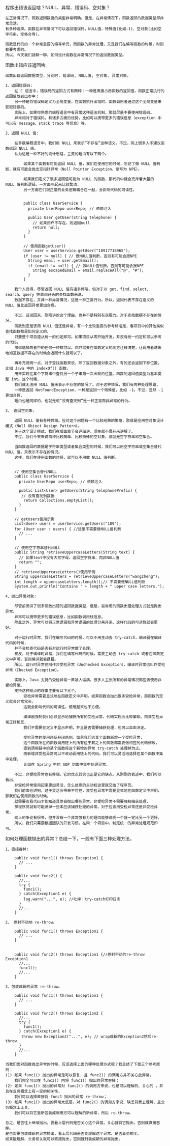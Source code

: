 程序出错该返回啥？NULL、异常、错误码、空对象？
    
    在正常情况下、函数返回数据的类型非常明确，但是，在异常情况下，函数返回的数据类型却非常灵活。
    有多种选择。函数在异常情况下可以返回错误码，NULL值，特殊值(比如-1)、空对象(比如空字符串，空集合等)。
    
    函数是代码的一个非常重要的编写单元，而函数的异常处理，又是我们在编写函数的时候，时刻都要考虑的。
    所以，今天我们就聊一聊，如何设计函数在异常情况下的返回数据类型。

函数出错应该返回啥:

    函数出错返回数据类型，分别时: 错误码, NULL值, 空对象, 异常对象。
    
    1、返回错误码:
        在 C 语言中，错误码的返回方式有两种：一种是直接占用函数的返回值，函数正常执行的返回值放到出参中；
        另一种是将错误码定义为全局变量，在函数执行出错时，函数调用者通过这个全局变量来获取错误码。
        实际上，如果你熟悉的编程语言中有异常这种语法机制，那就尽量不要使用错误码。
        异常相对于错误码，有诸多方面的优势，比如可以携带更多的错误信息（exception 中可以有 message、stack trace 等信息）等。    
    
    2、返回 NULL 值:
        
        在多数编程语言中，我们用 NULL 来表示“不存在”这种语义。不过，网上很多人不建议函数返回 NULL 值，
        认为这是一种不好的设计思路，主要的理由有以下两个。
            
            如果某个函数有可能返回 NULL 值，我们在使用它的时候，忘记了做 NULL 值判断，就有可能会抛出空指针异常（Null Pointer Exception，缩写为 NPE）。
            
            如果我们定义了很多返回值可能为 NULL 的函数，那代码中就会充斥着大量的 NULL 值判断逻辑，一方面写起来比较繁琐，
            另一方面它们跟正常的业务逻辑耦合在一起，会影响代码的可读性。    
            
        
            public class UserService {
              private UserRepo userRepo; // 依赖注入
              
              public User getUser(String telephone) {
                // 如果用户不存在，则返回null
                return null;
              }
            }
            
            // 使用函数getUser()
            User user = userService.getUser("18917718965");
            if (user != null) { // 做NULL值判断，否则有可能会报NPE
              String email = user.getEmail();
              if (email != null) { // 做NULL值判断，否则有可能会报NPE
                String escapedEmail = email.replaceAll("@", "#");
              }
            }
            
        我个人觉得，尽管返回 NULL 值有诸多弊端，但对于以 get、find、select、search、query 等单词开头的查找函数来说，
        数据不存在，并非一种异常情况，这是一种正常行为。所以，返回代表不存在语义的 NULL 值比返回异常更加合理。
        
        不过，话说回来，刚刚讲的这个理由，也并不是特别有说服力。对于查找数据不存在的情况，
        函数到底是该用 NULL 值还是异常，有一个比较重要的参考标准是，看项目中的其他类似查找函数都是如何定义的，
        只要整个项目遵从统一的约定即可。如果项目从零开始开发，并没有统一约定和可以参考的代码，
        那你选择两者中的任何一种都可以。你只需要在函数定义的地方注释清楚，让调用者清晰地知道数据不存在的时候会返回什么就可以了。
        
        再补充说明一点，对于查找函数来说，除了返回数据对象之外，有的还会返回下标位置，比如 Java 中的 indexOf() 函数，
        用来实现在某个字符串中查找另一个子串第一次出现的位置。函数的返回值类型为基本类型 int。这个时候，
        我们就无法用 NULL 值来表示不存在的情况了。对于这种情况，我们有两种处理思路，
        一种是返回 NotFoundException，一种是返回一个特殊值，比如 -1。不过，显然 -1 更加合理，
        理由也是同样的，也就是说“没有查找到”是一种正常而非异常的行为。
        
    3、 返回空对象:
    
        返回 NULL 值有各种弊端。应对这个问题有一个比较经典的策略，那就是应用空对象设计模式（Null Object Design Pattern）。
        关于这个设计模式，我们在后面章节会详细讲，现在就不展开来讲解了。
        不过，我们今天来讲两种比较简单、比较特殊的空对象，那就是空字符串和空集合。
        
        当函数返回的数据是字符串类型或者集合类型的时候，我们可以用空字符串或空集合替代 NULL 值，来表示不存在的情况。
        这样，我们在使用函数的时候，就可以不用做 NULL 值判断。        
        
        
        // 使用空集合替代NULL
        public class UserService {
          private UserRepo userRepo; // 依赖注入
          
          public List<User> getUsers(String telephonePrefix) {
           // 没有查找到数据
            return Collections.emptyList();
          }
        }
        
        // getUsers使用示例
        List<User> users = userService.getUsers("189");
        for (User user : users) { //这里不需要做NULL值判断
          // ...
        }
        
        // 使用空字符串替代NULL
        public String retrieveUppercaseLetters(String text) {
          // 如果text中没有大写字母，返回空字符串，而非NULL值
          return "";
        }
        // retrieveUppercaseLetters()使用举例
        String uppercaseLetters = retrieveUppercaseLetters("wangzheng");
        int length = uppercaseLetters.length();// 不需要做NULL值判断 
        System.out.println("Contains " + length + " upper case letters.");
        
    4、抛出异常对象:
        
        尽管前面讲了很多函数出错的返回数据类型，但是，最常用的函数出错处理方式就是抛出异常。
        异常可以携带更多的错误信息，比如函数调用栈信息。
        除此之外，异常可以将正常逻辑和异常逻辑的处理分离开来，这样代码的可读性就会更好。 
        
        对于运行时异常，我们在编写代码的时候，可以不用主动去 try-catch，编译器在编译代码的时候，
        并不会检查代码是否有对运行时异常做了处理。
        相反，对于编译时异常，我们在编写代码的时候，需要主动去 try-catch 或者在函数定义中声明，否则编译就会报错。
        所以，运行时异常也叫作非受检异常（Unchecked Exception），编译时异常也叫作受检异常（Checked Exception）。  
        
        实际上，Java 支持的受检异常一直被人诟病，很多人主张所有的异常情况都应该使用非受检异常。
        支持这种观点的理由主要有以下三个。
            受检异常需要显式地在函数定义中声明。如果函数会抛出很多受检异常，那函数的定义就会非常冗长，
            这就会影响代码的可读性，使用起来也不方便。
            
            编译器强制我们必须显示地捕获所有的受检异常，代码实现会比较繁琐。而非受检异常正好相反，
            我们不需要在定义中显示声明，并且是否需要捕获处理，也可以自由决定。
            
            受检异常的使用违反开闭原则。如果我们给某个函数新增一个受检异常，
            这个函数所在的函数调用链上的所有位于其之上的函数都需要做相应的代码修改，
            直到调用链中的某个函数将这个新增的异常 try-catch 处理掉为止。
            而新增非受检异常可以不改动调用链上的代码。我们可以灵活地选择在某个函数中集中处理，
            比如在 Spring 中的 AOP 切面中集中处理异常。
            
        不过，非受检异常也有弊端，它的优点其实也正是它的缺点。从刚刚的表述中，我们可以看出，
        非受检异常使用起来更加灵活，怎么处理的主动权这里就交给了程序员。
        我们前面也讲到，过于灵活会带来不可控，非受检异常不需要显式地在函数定义中声明，那我们在使用函数的时候，
        就需要查看代码才能知道具体会抛出哪些异常。非受检异常不需要强制捕获处理，
        那程序员就有可能漏掉一些本应该捕获处理的异常。对于应该用受检异常还是非受检异常，
        网上的争论有很多，但并没有一个非常强有力的理由能够说明一个就一定比另一个更好。
        所以，我们只需要根据团队的开发习惯，在同一个项目中，制定统一的异常处理规范即可。
        
如何处理函数抛出的异常？总结一下，一般有下面三种处理方法。
    
    1、直接吞掉:
        
        public void func1() throws Exception1 {
          // ...
        }
        
        public void func2() {
          //...
          try {
            func1();
          } catch(Exception1 e) {
            log.warn("...", e); //吐掉：try-catch打印日志
          }
          //...
        }
    
    2、 原封不动地 re-throw。
       
        public void func1() throws Exception1 {
          // ...
        }
        
        
        public void func2() throws Exception1 {//原封不动的re-throw Exception1
          //...
          func1();
          //...
        }     
    
    3、包装成新的异常 re-throw。
    
        public void func1() throws Exception1 {
          // ...
        }
        
        public void func2() throws Exception2 {
          //...
          try {
            func1();
          } catch(Exception1 e) {
           throw new Exception2("...", e); // wrap成新的Exception2然后re-throw
          }
          //...
        }
    
    当我们面对函数抛出异常的时候，应该选择上面的哪种处理方式呢？我总结了下面三个参考原则：
    (1) 如果 func1() 抛出的异常是可以恢复，且 func2() 的调用方并不关心此异常，
        我们完全可以在 func2() 内将 func1() 抛出的异常吞掉；
    (2) 如果 func1() 抛出的异常对 func2() 的调用方来说，也是可以理解的、关心的 ，并且在业务概念上有一定的相关性，
        我们可以选择直接将 func1 抛出的异常 re-throw；
    (3) 如果 func1() 抛出的异常太底层，对 func2() 的调用方来说，缺乏背景去理解、且业务概念上无关，
        我们可以将它重新包装成调用方可以理解的新异常，然后 re-throw。
        
    总之，是否往上继续抛出，要看上层代码是否关心这个异常。关心就将它抛出，否则就直接吞掉。
    是否需要包装成新的异常抛出，看上层代码是否能理解这个异常、是否业务相关。
    如果能理解、业务相关就可以直接抛出，否则就封装成新的异常抛出。
    
  